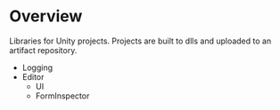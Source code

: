 # Overview

Libraries for Unity projects. Projects are built to dlls and uploaded to an artifact repository.

* Logging
* Editor
  * UI
  * FormInspector